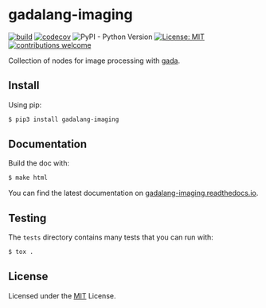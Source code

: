 # gadalang-imaging

[![build](https://github.com/gadalang/gadalang-imaging/actions/workflows/ci.yml/badge.svg)](https://github.com/gadalang/gadalang-imaging/actions/workflows/ci.yml)
[![codecov](https://codecov.io/gh/gadalang/gadalang-imaging/branch/main/graph/badge.svg?token=0UMAV64J7M)](https://codecov.io/gh/gadalang/gadalang-imaging)
![PyPI - Python Version](https://img.shields.io/pypi/pyversions/gadalang-imaging)
[![License: MIT](https://img.shields.io/badge/License-MIT-yellow.svg)](LICENSE)
[![contributions welcome](https://img.shields.io/badge/contributions-welcome-brightgreen.svg?style=flat)](https://github.com/gadalang/gadalang-imaging/issues)

Collection of nodes for image processing with [gada](https://github.com/gadalang/gada).

## Install

Using pip:

```bash
$ pip3 install gadalang-imaging
```

## Documentation

Build the doc with:

```bash
$ make html
```

You can find the latest documentation on [gadalang-imaging.readthedocs.io](https://gadalang-imaging.readthedocs.io/).

## Testing

The `tests` directory contains many tests that you can run with:

```python
$ tox .
```

## License

Licensed under the [MIT](LICENSE) License.
